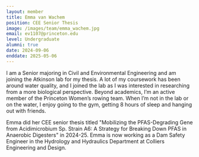 ```yaml
---
layout: member
title: Emma van Wachem
position: CEE Senior Thesis
image: /images/team/emma_wachem.jpg
email: ev1107@princeton.edu
level: Undergraduate
alumni: true
date: 2024-09-06
enddate: 2025-05-06
---
```


I am a Senior majoring in Civil and Environmental Engineering and am joining the Atkinson lab for my thesis. A lot of my coursework has been around water quality, and I joined the lab as I was interested in researching from a more biological perspective.
Beyond academics, I’m an active member of the Princeton Women’s rowing team. When I’m not in the lab or on the water, I enjoy going to the gym, getting 8 hours of sleep and hanging out with friends.

Emma did her CEE senior thesis titled "Mobilizing the PFAS-Degrading Gene from Acidimicrobium Sp. Strain A6: A Strategy for Breaking Down PFAS in Anaerobic Digesters" in 2024-25. Emma is now working as a Dam Safety Engineer in the Hydrology and Hydraulics Department at Colliers Engineering and Design. 